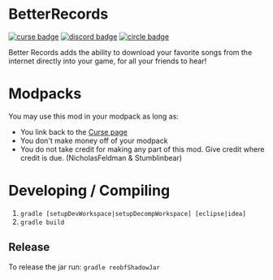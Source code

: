BetterRecords
=============
[![curse badge]][curse] [![discord badge]][discord] [![circle badge]][circle]

Better Records adds the ability to download your favorite songs
from the internet directly into your game, for all your friends to hear!

Modpacks
========
You may use this mod in your modpack as long as:

* You link back to the [Curse page][curse]
* You don't make money off of your modpack
* You do not take credit for making any part of this mod. Give credit where credit is due. (NicholasFeldman & Stumblinbear)

Developing / Compiling
======================
1. `gradle [setupDevWorkspace|setupDecompWorkspace] [eclipse|idea]`
2. `gradle build`

[curse]: https://minecraft.curseforge.com/projects/better-records "Link to Curse"
[curse badge]: http://cf.way2muchnoise.eu/full_better-records_downloads.svg "Curse Badge"
[discord]: https://discord.gg/uhQFPUs "Discord Invite Link"
[discord badge]: https://img.shields.io/discord/392066220259803156.svg?colorB=7289DA "Discord Badge"
[circle]: https://circleci.com/gh/NicholasFeldman/BetterRecords
[circle badge]: https://circleci.com/gh/NicholasFeldman/BetterRecords.svg?style=svg

## Release
To release the jar run: `gradle reobfShadowJar`